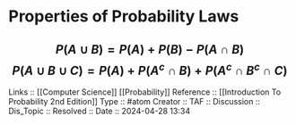 # Properties of Probability Laws

$$
P(A \cup B) = P(A) + P(B) - P(A \cap B)
$$
$$
P(A \cup B \cup C) = P(A) + P(A^c \cap B) + P(A^c \cap B^c \cap C) 
$$
---
Links :: [[Computer Science]] [[Probability]]
Reference :: [[Introduction To Probability 2nd Edition]]
Type :: #atom
Creator ::
TAF ::
Discussion ::
Dis_Topic :: 
Resolved ::
Date :: 2024-04-28 13:34
